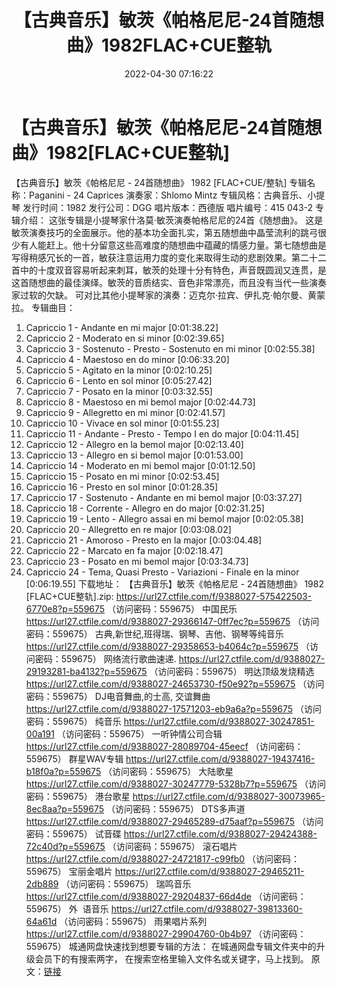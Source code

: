 ﻿---
title: 【古典音乐】敏茨《帕格尼尼-24首随想曲》1982FLAC+CUE整轨
date: 2022-04-30 07:16:22
categories: 古典音乐、新世纪、纯音雅乐
tags: 纯音乐
---
# 【古典音乐】敏茨《帕格尼尼-24首随想曲》1982[FLAC+CUE整轨]

【古典音乐】敏茨《帕格尼尼 - 24首随想曲》 1982
[FLAC+CUE/整轨]
专辑名称：Paganini - 24
Caprices
演奏家：Shlomo Mintz
专辑风格：古典音乐、小提琴
发行时间：1982
发行公司：DGG
唱片版本：西德版
唱片编号：415 043-2
专辑介绍：
这张专辑是小提琴家什洛莫·敏茨演奏帕格尼尼的24首《随想曲》。
这是敏茨演奏技巧的全面展示。他的基本功全面扎实，第五随想曲中晶莹流利的跳弓很少有人能赶上。他十分留意这些高难度的随想曲中蕴藏的情感力量。第七随想曲是写得稍感冗长的一首，敏获注意运用力度的变化来取得生动的悲剧效果。第二十二首中的十度双音容易听起来刺耳，敏茨的处理十分有特色，声音既圆润又连贯，是这首随想曲的最佳演绎。敏茨的音质结实、音色非常漂亮，而且没有当代一些演奏家过软的欠缺。
可对比其他小提琴家的演奏：迈克尔·拉宾、伊扎克·帕尔曼、黄蒙拉。
专辑曲目：
01. Capriccio 1 - Andante en mi
major
[0:01:38.22]
02. Capriccio 2 - Moderato en
si minor
[0:02:39.65]
03. Capriccio 3 - Sostenuto -
Presto - Sostenuto en mi minor
[0:02:55.38]
04. Capriccio 4 - Maestoso en
do minor
[0:06:33.20]
05. Capriccio 5 - Agitato en la
minor
[0:02:10.25]
06. Capriccio 6 - Lento en sol
minor
[0:05:27.42]
07. Capriccio 7 - Posato en la
minor
[0:03:32.55]
08. Capriccio 8 - Maestoso en
mi bemol major
[0:02:44.73]
09. Capriccio 9 - Allegretto en
mi minor
[0:02:41.57]
10. Capriccio 10 - Vivace en
sol minor
[0:01:55.23]
11. Capriccio 11 - Andante -
Presto - Tempo I en do major
[0:04:11.45]
12. Capriccio 12 - Allegro en
la bemol major
[0:02:13.40]
13. Capriccio 13 - Allegro en
si bemol major
[0:01:53.00]
14. Capriccio 14 - Moderato en
mi bemol major
[0:01:12.50]
15. Capriccio 15 - Posato en mi
minor
[0:02:53.45]
16. Capriccio 16 - Presto en
sol minor
[0:01:28.35]
17. Capriccio 17 - Sostenuto -
Andante en mi bemol major
[0:03:37.27]
18. Capriccio 18 - Corrente -
Allegro en do major
[0:02:31.25]
19. Capriccio 19 - Lento -
Allegro assai en mi bemol major
[0:02:05.38]
20. Capriccio 20 - Allegretto
en re major
[0:03:08.02]
21. Capriccio 21 - Amoroso -
Presto en la major
[0:03:04.48]
22. Capriccio 22 - Marcato en
fa major
[0:02:18.47]
23. Capriccio 23 - Posato en mi
bemol major
[0:03:34.73]
24. Capriccio 24 - Tema, Quasi
Presto - Variazioni - Finale en la minor
[0:06:19.55]
下载地址：
【古典音乐】敏茨《帕格尼尼 - 24首随想曲》 1982 [FLAC+CUE整轨].zip: https://url27.ctfile.com/f/9388027-575422503-6770e8?p=559675
（访问密码：559675）
中国民乐
https://url27.ctfile.com/d/9388027-29366147-0ff7ec?p=559675
（访问密码：559675）
古典,新世纪,班得瑞、钢琴、吉他、钢琴等纯音乐
https://url27.ctfile.com/d/9388027-29358653-b4064c?p=559675
（访问密码：559675）
网络流行歌曲速递.
https://url27.ctfile.com/d/9388027-29193281-ba4132?p=559675
（访问密码：559675）
明达顶级发烧精选
https://url27.ctfile.com/d/9388027-24653730-f50e92?p=559675
（访问密码：559675）
DJ电音舞曲,的士高, 交谊舞曲
https://url27.ctfile.com/d/9388027-17571203-eb9a6a?p=559675
（访问密码：559675）
纯音乐
https://url27.ctfile.com/d/9388027-30247851-00a191
（访问密码：559675）
一听钟情公司合辑
https://url27.ctfile.com/d/9388027-28089704-45eecf
（访问密码：559675）
群星WAV专辑
https://url27.ctfile.com/d/9388027-19437416-b18f0a?p=559675
（访问密码：559675）
大陆歌星
https://url27.ctfile.com/d/9388027-30247779-5328b7?p=559675
（访问密码：559675）
港台歌星
https://url27.ctfile.com/d/9388027-30073965-8ec8aa?p=559675
（访问密码：559675）
DTS多声道
https://url27.ctfile.com/d/9388027-29465289-d75aaf?p=559675
（访问密码：559675）
试音碟
https://url27.ctfile.com/d/9388027-29424388-72c40d?p=559675
（访问密码：559675）
滚石唱片
https://url27.ctfile.com/d/9388027-24721817-c99fb0
（访问密码：559675）
宝丽金唱片
https://url27.ctfile.com/d/9388027-29465211-2db889
（访问密码：559675）
瑞鸣音乐
https://url27.ctfile.com/d/9388027-29204837-66d4de
（访问密码：559675）
外  语音乐
https://url27.ctfile.com/d/9388027-39813360-64a61d
（访问密码：559675）
雨果唱片系列
https://url27.ctfile.com/d/9388027-29904760-0b4b97
（访问密码：559675）
城通网盘快速找到想要专辑的方法：
在城通网盘专辑文件夹中的升级会员下的有搜索两字，
在搜索空格里输入文件名或关键字，马上找到。
原文：[链接](https://blog.sina.com.cn/s/blog_1647c7e7601030wxv.html)